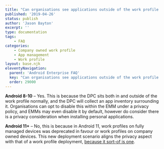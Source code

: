 ```yaml
---
title: "Can organisations see applications outside of the work profile on a COPE device?"
published: '2019-04-26'
status: publish
author: 'Jason Bayton'
excerpt: ''
type: documentation
tags: 
    - FAQ
categories:
    - Company owned work profile
    - App management
    - Work profile
layout: base.njk
eleventyNavigation:
  parent: 'Android Enterprise FAQ'
  key: "Can organisations see applications outside of the work profile on a COPE device?"
  order: 29000
--- 
```

**Android 8-10** – Yes. This is because the DPC sits both in and outside of the work profile normally, and the DPC will collect an app inventory surrounding it. Organisations can opt to disable this within the EMM under a privacy policy, and EMMs may even disable it by default, however do consider there is a privacy consideration when installing personal applications.

**Android 11+** – No, this is because in Android 11, work profiles on fully managed devices was deprecated in favour or work profiles on company owned devices. This new deployment scenario aligns the privacy aspect with that of a work profile deployment, [because it sort-of is one](/2020/02/android-enterprise-in-11-google-reduces-visibility-and-control-with-cope-to-bolster-privacy/).

